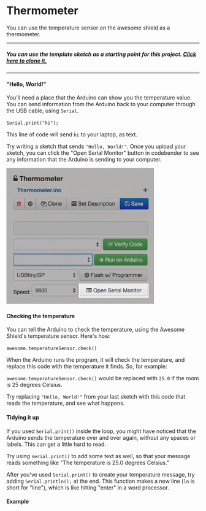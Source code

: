 # Thermometer

You can use the temperature sensor on the awesome shield as a thermometer.

***

##### You can use the template sketch as a starting point for this project. [Click here to clone it.](https://codebender.cc/sketch:88120)

***

#### "Hello, World!"
You'll need a place that the Arduino can show you the temperature value. You can send information from the Arduino back to your computer through the USB cable, using `Serial`.

`Serial.print("hi");`

This line of code will send `hi` to your laptop, as text.

Try writing a sketch that sends `"Hello, World!"`. Once you upload your sketch, you can click the "Open Serial Monitor" button in codebender to see any information that the Arduino is sending to your computer.

![Open Serial Monitor Button](/content/photos/open-serial-screen-shot.jpg "Open Serial Monitor Button")


#### Checking the temperature
You can tell the Arduino to check the temperature, using the Awesome Shield's temperature sensor. Here's how:

`awesome.temperatureSensor.check()`

When the Arduino runs the program, it will check the temperature, and replace this code with the temperature it finds. So, for example:

`awesome.temperatureSensor.check()` would be replaced with `25.0` if the room is 25 degrees Celsius.

Try replacing `"Hello, World!"` from your last sketch with this code that reads the temperature, and see what happens.


#### Tidying it up
If you used `Serial.print()` inside the loop, you might have noticed that the Arduino sends the temperature over and over again, without any spaces or labels. This can get a little hard to read.

Try using `serial.print()` to add some text as well, so that your message reads something like "The temperature is 25.0 degrees Celsius."

After you've used `Serial.print()` to create your temperature message, try adding `Serial.println();` at the end. This function makes a new line (`ln` is short for "line"), which is like hitting "enter" in a word processor.

#### Example
